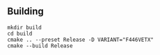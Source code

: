 ## Building

```
mkdir build
cd build
cmake .. --preset Release -D VARIANT="F446VETX"
cmake --build Release
```